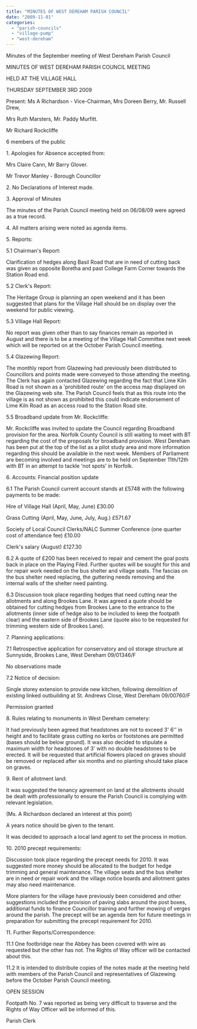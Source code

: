 ```yaml
---
title: "MINUTES OF WEST DEREHAM PARISH COUNCIL"
date: "2009-11-01"
categories: 
  - "parish-councils"
  - "village-pump"
  - "west-dereham"
---
```


Minutes of the September meeting of West Dereham Parish Council

MINUTES OF WEST DEREHAM PARISH COUNCIL MEETING

HELD AT THE VILLAGE HALL

THURSDAY SEPTEMBER 3RD 2009

Present: Ms A Richardson - Vice-Chairman, Mrs Doreen Berry, Mr. Russell Drew,

Mrs Ruth Marsters, Mr. Paddy Murfitt.

Mr Richard Rockcliffe

6 members of the public

1\. Apologies for Absence accepted from:

Mrs Claire Cann, Mr Barry Glover.

Mr Trevor Manley - Borough Councillor

2\. No Declarations of Interest made.

3\. Approval of Minutes

The minutes of the Parish Council meeting held on 06/08/09 were agreed as a true record.

4\. All matters arising were noted as agenda items.

5\. Reports:

5.1 Chairman's Report:

Clarification of hedges along Basil Road that are in need of cutting back was given as opposite Boretha and past College Farm Corner towards the Station Road end.

5.2 Clerk's Report:

The Heritage Group is planning an open weekend and it has been suggested that plans for the Village Hall should be on display over the weekend for public viewing.

5.3 Village Hall Report:

No report was given other than to say finances remain as reported in August and there is to be a meeting of the Village Hall Committee next week which will be reported on at the October Parish Council meeting.

5.4 Glazewing Report:

The monthly report from Glazewing had previously been distributed to Councillors and points made were conveyed to those attending the meeting. The Clerk has again contacted Glazewing regarding the fact that Lime Kiln Road is not shown as a 'prohibited route' on the access map displayed on the Glazewing web site. The Parish Council feels that as this route into the village is as not shown as prohibited this could indicate endorsement of Lime Kiln Road as an access road to the Station Road site.

5.5 Broadband update from Mr. Rockcliffe:

Mr. Rockcliffe was invited to update the Council regarding Broadband provision for the area. Norfolk County Council is still waiting to meet with BT regarding the cost of the proposals for broadband provision. West Dereham has been put at the top of the list as a pilot study area and more information regarding this should be available in the next week. Members of Parliament are becoming involved and meetings are to be held on September 11th/12th with BT in an attempt to tackle 'not spots' in Norfolk.

6\. Accounts: Financial position update

6.1 The Parish Council current account stands at £5748 with the following payments to be made:

Hire of Village Hall (April, May, June) £30.00

Grass Cutting (April, May, June, July, Aug.) £571.67

Society of Local Council Clerks/NALC Summer Conference (one quarter cost of attendance fee) £10.00

Clerk's salary (August) £127.30

6.2 A quote of £200 has been received to repair and cement the goal posts back in place on the Playing Filed. Further quotes will be sought for this and for repair work needed on the bus shelter and village seats. The fascias on the bus shelter need replacing, the guttering needs removing and the internal walls of the shelter need painting.

6.3 Discussion took place regarding hedges that need cutting near the allotments and along Brookes Lane. It was agreed a quote should be obtained for cutting hedges from Brookes Lane to the entrance to the allotments (inner side of hedge also to be included to keep the footpath clear) and the eastern side of Brookes Lane (quote also to be requested for trimming western side of Brookes Lane).

7\. Planning applications:

7.1 Retrospective application for conservatory and oil storage structure at Sunnyside, Brookes Lane, West Dereham 09/01346/F

No observations made

7.2 Notice of decision:

Single storey extension to provide new kitchen, following demolition of existing linked outbuilding at St. Andrews Close, West Dereham 09/00760/F

Permission granted

8\. Rules relating to monuments in West Dereham cemetery:

It had previously been agreed that headstones are not to exceed 3' 6'' in height and to facilitate grass cutting no kerbs or footstones are permitted (bases should be below ground). It was also decided to stipulate a maximum width for headstones of 3' with no double headstones to be erected. It will be requested that artificial flowers placed on graves should be removed or replaced after six months and no planting should take place on graves.

9\. Rent of allotment land:

It was suggested the tenancy agreement on land at the allotments should be dealt with professionally to ensure the Parish Council is complying with relevant legislation.

(Ms. A Richardson declared an interest at this point)

A years notice should be given to the tenant.

It was decided to approach a local land agent to set the process in motion.

10\. 2010 precept requirements:

Discussion took place regarding the precept needs for 2010. It was suggested more money should be allocated to the budget for hedge trimming and general maintenance. The village seats and the bus shelter are in need or repair work and the village notice boards and allotment gates may also need maintenance.

More planters for the village have previously been considered and other suggestions included the provision of paving slabs around the post boxes, additional funds to finance Councillor training and further mowing of verges around the parish. The precept will be an agenda item for future meetings in preparation for submitting the precept requirement for 2010.

11\. Further Reports/Correspondence:

11.1 One footbridge near the Abbey has been covered with wire as requested but the other has not. The Rights of Way officer will be contacted about this.

11.2 It is intended to distribute copies of the notes made at the meeting held with members of the Parish Council and representatives of Glazewing before the October Parish Council meeting.

OPEN SESSION

Footpath No. 7 was reported as being very difficult to traverse and the Rights of Way Officer will be informed of this.

Parish Clerk
